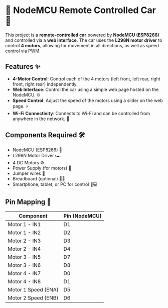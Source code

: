# 🚗 NodeMCU Remote Controlled Car 🚗

This project is a **remote-controlled car** powered by **NodeMCU (ESP8266)** and controlled via a **web interface**. The car uses the **L298N motor driver** to control **4 motors**, allowing for movement in all directions, as well as speed control via PWM.

## Features ✨

- **4-Motor Control**: Control each of the 4 motors (left front, left rear, right front, right rear) independently. 
- **Web Interface**: Control the car using a simple web page hosted on the NodeMCU. 🌐
- **Speed Control**: Adjust the speed of the motors using a slider on the web page. ⚡
- **Wi-Fi Connectivity**: Connects to Wi-Fi and can be controlled from anywhere in the network. 📶

## Components Required 🛠️

- NodeMCU (ESP8266) 🧩
- L298N Motor Driver 🏎️
- 4 DC Motors ⚙️
- Power Supply (for motors) 🔋
- Jumper wires 🔌
- Breadboard (optional) 🧑‍🔧
- Smartphone, tablet, or PC for control 📱💻

## Pin Mapping 📍

| Component | Pin (NodeMCU)  |
|-----------|----------------|
| Motor 1 - IN1 | D1             |
| Motor 1 - IN2 | D2             |
| Motor 2 - IN3 | D3             |
| Motor 2 - IN4 | D4             |
| Motor 3 - IN5 | D7             |
| Motor 3 - IN6 | D8             |
| Motor 4 - IN7 | D0             |
| Motor 4 - IN8 | D1             |
| Motor 1 Speed (ENA) | D5       |
| Motor 2 Speed (ENB) | D6       |
